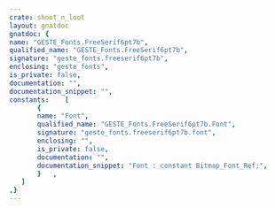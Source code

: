 ```yaml
---
crate: shoot_n_loot
layout: gnatdoc
gnatdoc: {
name: "GESTE_Fonts.FreeSerif6pt7b",
qualified_name: "GESTE_Fonts.FreeSerif6pt7b",
signature: "geste_fonts.freeserif6pt7b",
enclosing: "geste_fonts",
is_private: false,
documentation: "",
documentation_snippet: "",
constants:    [
       {
       name: "Font",
       qualified_name: "GESTE_Fonts.FreeSerif6pt7b.Font",
       signature: "geste_fonts.freeserif6pt7b.font",
       enclosing: "",
       is_private: false,
       documentation: "",
       documentation_snippet: "Font : constant Bitmap_Font_Ref;",
       }   ,
   ]
,}
---
```

